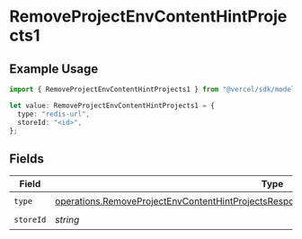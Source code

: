 # RemoveProjectEnvContentHintProjects1

## Example Usage

```typescript
import { RemoveProjectEnvContentHintProjects1 } from "@vercel/sdk/models/operations/removeprojectenv.js";

let value: RemoveProjectEnvContentHintProjects1 = {
  type: "redis-url",
  storeId: "<id>",
};
```

## Fields

| Field                                                                                                                                                                                                  | Type                                                                                                                                                                                                   | Required                                                                                                                                                                                               | Description                                                                                                                                                                                            |
| ------------------------------------------------------------------------------------------------------------------------------------------------------------------------------------------------------ | ------------------------------------------------------------------------------------------------------------------------------------------------------------------------------------------------------ | ------------------------------------------------------------------------------------------------------------------------------------------------------------------------------------------------------ | ------------------------------------------------------------------------------------------------------------------------------------------------------------------------------------------------------ |
| `type`                                                                                                                                                                                                 | [operations.RemoveProjectEnvContentHintProjectsResponse200ApplicationJSONResponseBody2Type](../../models/operations/removeprojectenvcontenthintprojectsresponse200applicationjsonresponsebody2type.md) | :heavy_check_mark:                                                                                                                                                                                     | N/A                                                                                                                                                                                                    |
| `storeId`                                                                                                                                                                                              | *string*                                                                                                                                                                                               | :heavy_check_mark:                                                                                                                                                                                     | N/A                                                                                                                                                                                                    |